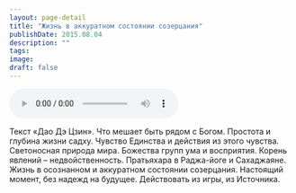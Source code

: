 ```yaml
---
layout: page-detail
title: "Жизнь в аккуратном состоянии созерцания"
publishDate: 2015.08.04
description: ""
tags:
image:
draft: false
---
```


<audio title="2015.08.04 - Жизнь в аккуратном состоянии созерцания.mp3" src="https://filer-api.advayta.org/v1.0/public/files/74420" controls=""></audio>

 Текст «Дао Дэ Цзин». Что мешает быть рядом с Богом. Простота и глубина жизни садху. Чувство Единства и действия из этого чувства. Светоносная природа мира. Божества групп ума и восприятия. Корень явлений – недвойственность. Пратьяхара в Раджа-йоге и Сахаджаяне. Жизнь в осознанном и аккуратном состоянии созерцания. Настоящий момент, без надежд на будущее. Действовать из игры, из Источника. 

  
